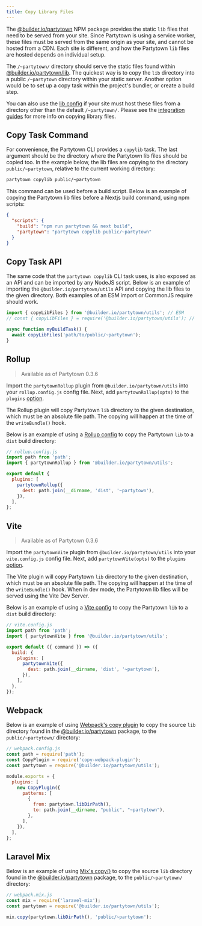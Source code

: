 ```yaml
---
title: Copy Library Files
---
```


The [@builder.io/partytown](https://www.npmjs.com/package/@builder.io/partytown) NPM package provides the static `lib` files that need to be served from your site. Since Partytown is using a service worker, these files must be served from the same origin as your site, and cannot be hosted from a CDN. Each site is different, and how the Partytown `lib` files are hosted depends on individual setup.

The `/~partytown/` directory should serve the static files found within [@builder.io/partytown/lib](/distribution). The quickest way is to copy the `lib` directory into a public `/~partytown` directory within your static server. Another option would be to set up a copy task within the project's bundler, or create a build step.

You can also use the [lib config](/configuration) if your site must host these files from a directory other than the default `/~partytown/`. Please see the [integration guides](/integrations) for more info on copying library files.

## Copy Task Command

For convenience, the Partytown CLI provides a `copylib` task. The last argument should be the directory where the Partytown lib files should be copied too. In the example below, the lib files are copying to the directory `public/~partytown`, relative to the current working directory:

```bash
partytown copylib public/~partytown
```

This command can be used before a build script. Below is an example of copying the Partytown lib files before a Nextjs build command, using npm scripts:

```json
{
  "scripts": {
    "build": "npm run partytown && next build",
    "partytown": "partytown copylib public/~partytown"
  }
}
```

## Copy Task API

The same code that the `partytown copylib` CLI task uses, is also exposed as an API and can be imported by any NodeJS script. Below is an example of importing the `@builder.io/partytown/utils` API and copying the lib files to the given directory. Both examples of an ESM import or CommonJS require should work.

```js
import { copyLibFiles } from '@builder.io/partytown/utils'; // ESM
// const { copyLibFiles } = require('@builder.io/partytown/utils'); // CommonJS

async function myBuildTask() {
  await copyLibFiles('path/to/public/~partytown');
}
```

## Rollup

> Available as of Partytown 0.3.6

Import the `partytownRollup` plugin from `@builder.io/partytown/utils` into your `rollup.config.js` config file. Next, add `partytownRollup(opts)` to the `plugins` [option](https://rollupjs.org/guide/en/#using-plugins).

The Rollup plugin will copy Partytown `lib` directory to the given destination, which must be an absolute file path. The copying will happen at the time of the `writeBundle()` hook.

Below is an example of using a [Rollup config](https://rollupjs.org/guide/en/#using-plugins) to copy the Partytown `lib` to a `dist` build directory:

```js
// rollup.config.js
import path from 'path';
import { partytownRollup } from '@builder.io/partytown/utils';

export default {
  plugins: [
    partytownRollup({
      dest: path.join(__dirname, 'dist', '~partytown'),
    }),
  ],
};
```

## Vite

> Available as of Partytown 0.3.6

Import the `partytownVite` plugin from `@builder.io/partytown/utils` into your `vite.config.js` config file. Next, add `partytownVite(opts)` to the `plugins` [option](https://vitejs.dev/config/#plugins).

The Vite plugin will copy Partytown `lib` directory to the given destination, which must be an absolute file path. The copying will happen at the time of the `writeBundle()` hook. When in dev mode, the Partytown lib files will be served using the Vite Dev Server.

Below is an example of using a [Vite config](https://vitejs.dev/config/) to copy the Partytown `lib` to a `dist` build directory:

```js
// vite.config.js
import path from 'path';
import { partytownVite } from '@builder.io/partytown/utils';

export default ({ command }) => ({
  build: {
    plugins: [
      partytownVite({
        dest: path.join(__dirname, 'dist', '~partytown'),
      }),
    ],
  },
});
```

## Webpack

Below is an example of using [Webpack's copy plugin](https://webpack.js.org/plugins/copy-webpack-plugin/) to copy the source `lib` directory found in the [@builder.io/partytown](https://www.npmjs.com/package/@builder.io/partytown) package, to the `public/~partytown/` directory:

```js
// webpack.config.js
const path = require('path');
const CopyPlugin = require('copy-webpack-plugin');
const partytown = require('@builder.io/partytown/utils');

module.exports = {
  plugins: [
    new CopyPlugin({
      patterns: [
        {
          from: partytown.libDirPath(),
          to: path.join(__dirname, "public", "~partytown"),
        },
      ],
    }),
  ],
};

```
## Laravel Mix

Below is an example of using [Mix's copy()](https://laravel-mix.com/docs/6.0/copying-files/) to copy the source `lib` directory found in the [@builder.io/partytown](https://www.npmjs.com/package/@builder.io/partytown) package, to the `public/~partytown/` directory:

```js
// webpack.mix.js
const mix = require('laravel-mix');
const partytown = require('@builder.io/partytown/utils');

mix.copy(partytown.libDirPath(), 'public/~partytown');
```
